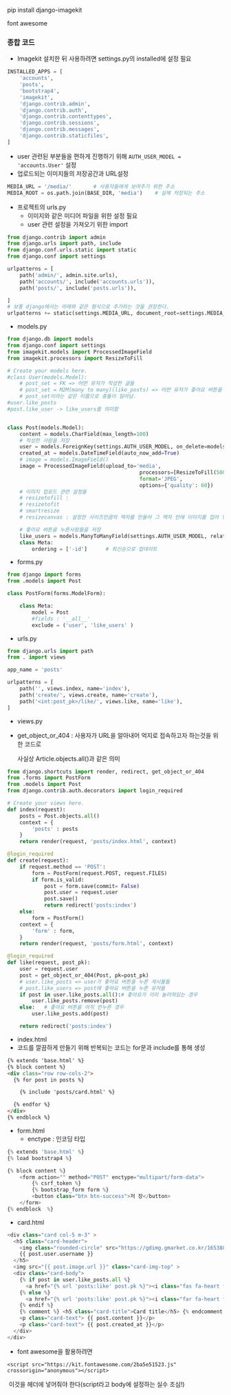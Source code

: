 pip install django-imagekit

font awesome



### 종합 코드

- Imagekit 설치한 뒤 사용하려면 settings.py의 installed에 설정 필요

``` python
INSTALLED_APPS = [
    'accounts',
    'posts',
    'bootstrap4',
    'imagekit',
    'django.contrib.admin',
    'django.contrib.auth',
    'django.contrib.contenttypes',
    'django.contrib.sessions',
    'django.contrib.messages',
    'django.contrib.staticfiles',
]
```

- user 관련된 부분들을 편하게 진행하기 위해 `AUTH_USER_MODEL = 'accounts.User'` 설정
- 업로드되는 이미지들의 저장공간과 URL설정

``` python
MEDIA_URL = '/media/'       # 사용자들에게 보여주기 위한 주소
MEDIA_ROOT = os.path.join(BASE_DIR, 'media')    # 실제 저장되는 주소
```

- 프로젝트의 urls.py 
  - 이미지와 같은 미디어 파일을 위한 설정 필요
  - user 관련 설정을 가져오기 위한 import

``` python
from django.contrib import admin
from django.urls import path, include
from django.conf.urls.static import static
from django.conf import settings

urlpatterns = [
    path('admin/', admin.site.urls),
    path('accounts/', include('accounts.urls')),
    path('posts/', include('posts.urls')),

]
# 보통 django에서는 아래와 같은 형식으로 추가하는 것을 권장한다.
urlpatterns += static(settings.MEDIA_URL, document_root=settings.MEDIA_ROOT)
```



- models.py

``` python
from django.db import models
from django.conf import settings
from imagekit.models import ProcessedImageField
from imagekit.processors import ResizeToFill

# Create your models here.
#class User(models.Model):
    # post_set = FK => 어떤 유저가 작성한 글들
    # post_set = M2M(many to many)(like_posts) => 어떤 유저가 좋아요 버튼을 누른 글들
    # post_set이라는 같은 이름으로 충돌이 일어남.
#user.like_posts   
#post.like_user -> like_users를 의미함


class Post(models.Model):
    content = models.CharField(max_length=100)
    # 작성한 사람을 저장
    user = models.ForeignKey(settings.AUTH_USER_MODEL, on_delete=models.CASCADE)    # 글 쓴 사람에 대한 정보를 가져올 수 있음
    created_at = models.DateTimeField(auto_now_add=True)
    # image = models.ImageField()
    image = ProcessedImageField(upload_to='media',
                                           processors=[ResizeToFill(500, 500)],
                                           format='JPEG',
                                           options={'quality': 60})
    # 이미지 업로드 관련 설정들
    # resizetofill : 
    # resizetofit
    # smartresize
    # resizecanvas : 설정한 사이즈만큼의 액자를 만들어 그 액자 안에 이미지를 집어 넣는 형식

    # 좋아요 버튼을 누른사람들을 저장
    like_users = models.ManyToManyField(settings.AUTH_USER_MODEL, related_name='like_posts')       # ManyToManyField() : 
    class Meta:
        ordering = ['-id']      # 최신순으로 업데이트
```



- forms.py

``` python
from django import forms
from .models import Post

class PostForm(forms.ModelForm):

    class Meta:
        model = Post
        #fields : '__all__'
        exclude = ('user', 'like_users' )
```



- urls.py

``` python
from django.urls import path
from . import views

app_name = 'posts'

urlpatterns = [
    path('', views.index, name='index'),
    path('create/', views.create, name='create'),
    path('<int:post_pk>/like/', views.like, name='like'),
]
```



- views.py

- get_object_or_404 : 사용자가 URL을 알아내어 억지로 접속하고자 하는것을 위한 코드로

  사실상 Article.objects.all()과 같은 의미

``` python
from django.shortcuts import render, redirect, get_object_or_404
from .forms import PostForm
from .models import Post
from django.contrib.auth.decorators import login_required

# Create your views here.
def index(request):
    posts = Post.objects.all()
    context = {
        'posts' : posts
    }
    return render(request, 'posts/index.html', context)

@login_required
def create(request):
    if request.method == 'POST':
        form = PostForm(request.POST, request.FILES)
        if form.is_valid:
            post = form.save(commit= False)
            post.user = request.user
            post.save()
            return redirect('posts:index')
    else:
        form = PostForm()
    context = {
        'form' : form,
    }
    return render(request, 'posts/form.html', context)

@login_required
def like(request, post_pk):
    user = request.user
    post = get_object_or_404(Post, pk=post_pk)
    # user.like_posts => user가 좋아요 버튼을 누른 게시물들
    # post.like_users => post에 좋아요 버튼을 누른 유저들
    if post in user.like_posts.all():# 좋아요가 이미 눌러져있는 경우
        user.like_posts.remove(post)
    else:   # 좋아요 버튼을 아직 안누른 경우
        user.like_posts.add(post)

    return redirect('posts:index')

```



- index.html
- 코드를 깔끔하게 만들기 위해 반복되는 코드는 for문과 include를 통해 생성

``` html
{% extends 'base.html' %}
{% block content %}
<div class="row row-cols-2">
  {% for post in posts %}

    {% include 'posts/card.html' %}

  {% endfor %}
</div>
{% endblock %}

```





- form.html
  - enctype : 인코딩 타입 

``` python
{% extends 'base.html' %}
{% load bootstrap4 %}

{% block content %}
    <form action="" method="POST" enctype="multipart/form-data">
        {% csrf_token %}
        {% bootstrap_form form %}
        <button class="btn btn-success">저 장</button>
    </form>
{% endblock  %}
```



- card.html

```python
<div class="card col-5 m-3" >
  <h5 class="card-header">
    <img class="rounded-circle" src="https://gdimg.gmarket.co.kr/1653888935/still/600?ver=1588716436" width="50px", height="50px">
    {{ post.user.username }}
  </h5>
  <img src="{{ post.image.url }}" class="card-img-top" >
  <div class="card-body">
    {% if post in user.like_posts.all %}
      <a href="{% url 'posts:like' post.pk %}"><i class="fas fa-heart fa-2x" style="color : red"></i></a>
    {% else %}
      <a href="{% url 'posts:like' post.pk %}"><i class="far fa-heart fa-2x" style="color : black"></i></a>
    {% endif %}
    {% comment %} <h5 class="card-title">Card title</h5> {% endcomment %}
    <p class="card-text"> {{ post.content }}</p>
    <p class="card-text"> {{ post.created_at }}</p>
  </div>
</div>
```













- font awesome을 활용하려면

`<script src="https://kit.fontawesome.com/2ba5e51523.js" crossorigin="anonymous"></script>`

​	이것을 헤더에 넣어줘야 한다(script라고 body에 설정하는 실수 조심!)





